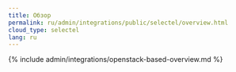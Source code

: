 ```yaml
---
title: Обзор
permalink: ru/admin/integrations/public/selectel/overview.html
cloud_type: selectel
lang: ru
---
```


{% include admin/integrations/openstack-based-overview.md %}
